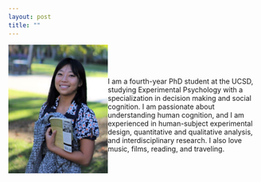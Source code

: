 ```yaml
---
layout: post
title: ""
---
```

<img align = "left" src="websitephoto.JPG" width = "200"/>


<p style='text-align: center;'> 
  <br>
  <br>
  <br>
  
I am a fourth-year PhD student at the UCSD, studying Experimental Psychology with a specialization in decision making and social cognition. I am passionate about understanding human cognition, and I am experienced in human-subject experimental design, quantitative and qualitative analysis, and interdisciplinary research. I also love music, films, reading, and traveling. 
</p>



